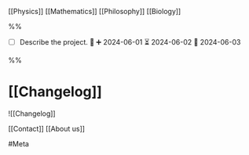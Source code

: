 

[[Physics]]
[[Mathematics]]
[[Philosophy]]
[[Biology]]

%% 
- [ ] Describe the project. 🔺 ➕ 2024-06-01 ⏳ 2024-06-02 📅 2024-06-03

 %%
# [[Changelog]]

![[Changelog]]

[[Contact]]
[[About us]]






#Meta 
